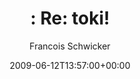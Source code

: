 ---
title: ': Re: toki!'
posts: 7
hash: 't1039'
author: 'Francois Schwicker'
date: 2009-06-12T13:57:00+00:00
sources:
  - http://forums.tokipona.org/viewtopic.php%3Ft=1039.html
---